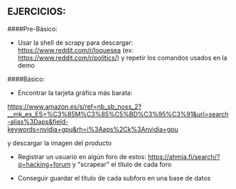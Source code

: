 ## EJERCICIOS:

####Pre-Básico: 

* Usar la shell de scrapy para descargar: https://www.reddit.com/r/loquesea (ex: https://www.reddit.com/r/politics/) y repetir los comandos usados en la demo

####Básico:

* Encontrar la tarjeta gráfica más barata:

https://www.amazon.es/s/ref=nb_sb_noss_2?__mk_es_ES=%C3%85M%C3%85%C5%BD%C3%95%C3%91&url=search-alias%3Daps&field-keywords=nvidia+gpu&rh=i%3Aaps%2Ck%3Anvidia+gpu

y descargar la imagen del producto

* Registrar un usuario en algún foro de estos: https://ahmia.fi/search/?q=hacking+forum y "scrapear" el título de cada foro

* Conseguir guardar el título de cada subforo en una base de datos